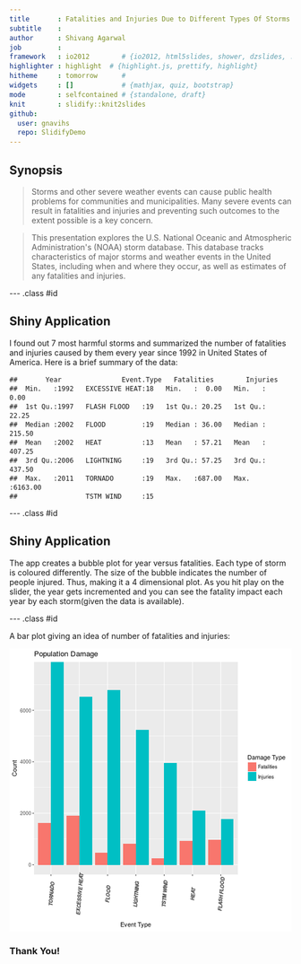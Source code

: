 ```yaml
---
title       : Fatalities and Injuries Due to Different Types Of Storms
subtitle    : 
author      : Shivang Agarwal
job         : 
framework   : io2012        # {io2012, html5slides, shower, dzslides, ...}
highlighter : highlight  # {highlight.js, prettify, highlight}
hitheme     : tomorrow      # 
widgets     : []            # {mathjax, quiz, bootstrap}
mode        : selfcontained # {standalone, draft}
knit        : slidify::knit2slides
github:
  user: gnavihs
  repo: SlidifyDemo
---
```


## Synopsis
> Storms and other severe weather events can cause public health problems for communities and municipalities. Many severe events can result in fatalities and injuries and preventing such outcomes to the extent possible is a key concern.

> This presentation explores the U.S. National Oceanic and Atmospheric Administration's (NOAA) storm database. This database tracks characteristics of major storms and weather events in the United States, including when and where they occur, as well as estimates of any fatalities and injuries.


--- .class #id 


## Shiny Application

I found out 7 most harmful storms and summarized the number of fatalities and injuries caused by them every year since 1992 in United States of America.
Here is a brief summary of the data:


```
##       Year               Event.Type   Fatalities        Injuries      
##  Min.   :1992   EXCESSIVE HEAT:18   Min.   :  0.00   Min.   :   0.00  
##  1st Qu.:1997   FLASH FLOOD   :19   1st Qu.: 20.25   1st Qu.:  22.25  
##  Median :2002   FLOOD         :19   Median : 36.00   Median : 215.50  
##  Mean   :2002   HEAT          :13   Mean   : 57.21   Mean   : 407.25  
##  3rd Qu.:2006   LIGHTNING     :19   3rd Qu.: 57.25   3rd Qu.: 437.50  
##  Max.   :2011   TORNADO       :19   Max.   :687.00   Max.   :6163.00  
##                 TSTM WIND     :15
```

--- .class #id 

## Shiny Application
The app creates a bubble plot for year versus fatalities. Each type of storm is coloured differently. The size of the bubble indicates the number of people injured. Thus, making it a 4 dimensional plot. As you hit play on the slider, the year gets incremented and you can see the fatality impact each year by each storm(given the data is available).


--- .class #id 

A bar plot giving an idea of number of fatalities and injuries:

![plot of chunk unnamed-chunk-2](assets/fig/unnamed-chunk-2-1.png)
### Thank You!




